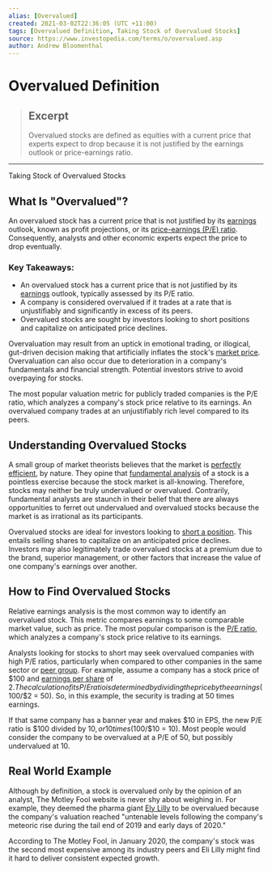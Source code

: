 ```yaml
---
alias: [Overvalued]
created: 2021-03-02T22:36:05 (UTC +11:00)
tags: [Overvalued Definition, Taking Stock of Overvalued Stocks]
source: https://www.investopedia.com/terms/o/overvalued.asp
author: Andrew Bloomenthal
---
```


# Overvalued Definition

> ## Excerpt
> Overvalued stocks are defined as equities with a current price that experts expect to drop because it is not justified by the earnings outlook or price-earnings ratio.

---

Taking Stock of Overvalued Stocks
## What Is "Overvalued"?

An overvalued stock has a current price that is not justified by its [earnings](https://www.investopedia.com/terms/e/earnings.asp) outlook, known as profit projections, or its [price-earnings (P/E) ratio](https://www.investopedia.com/terms/p/price-earningsratio.asp). Consequently, analysts and other economic experts expect the price to drop eventually.

### Key Takeaways:

-   An overvalued stock has a current price that is not justified by its [earnings](https://www.investopedia.com/terms/e/earnings.asp) outlook, typically assessed by its P/E ratio.
-   A company is considered overvalued if it trades at a rate that is unjustifiably and significantly in excess of its peers.
-   Overvalued stocks are sought by investors looking to short positions and capitalize on anticipated price declines.

Overvaluation may result from an uptick in emotional trading, or illogical, gut-driven decision making that artificially inflates the stock's [market price](https://www.investopedia.com/terms/m/market-price.asp). Overvaluation can also occur due to deterioration in a company's fundamentals and financial strength. Potential investors strive to avoid overpaying for stocks.

The most popular valuation metric for publicly traded companies is the P/E ratio, which analyzes a company's stock price relative to its earnings. An overvalued company trades at an unjustifiably rich level compared to its peers.

## Understanding Overvalued Stocks

A small group of market theorists believes that the market is [perfectly efficient](https://www.investopedia.com/terms/e/efficientmarkethypothesis.asp), by nature. They opine that [fundamental analysis](https://www.investopedia.com/terms/f/fundamentalanalysis.asp) of a stock is a pointless exercise because the stock market is all-knowing. Therefore, stocks may neither be truly undervalued or overvalued. Contrarily, fundamental analysts are staunch in their belief that there are always opportunities to ferret out undervalued and overvalued stocks because the market is as irrational as its participants.

Overvalued stocks are ideal for investors looking to [short a position](https://www.investopedia.com/terms/s/shortselling.asp). This entails selling shares to capitalize on an anticipated price declines. Investors may also legitimately trade overvalued stocks at a premium due to the brand, superior management, or other factors that increase the value of one company's earnings over another.

## How to Find Overvalued Stocks

Relative earnings analysis is the most common way to identify an overvalued stock. This metric compares earnings to some comparable market value, such as price. The most popular comparison is the [P/E ratio](https://www.investopedia.com/terms/p/price-earningsratio.asp), which analyzes a company's stock price relative to its earnings.

Analysts looking for stocks to short may seek overvalued companies with high P/E ratios, particularly when compared to other companies in the same sector or [peer group](https://www.investopedia.com/terms/p/peer-group.asp). For example, assume a company has a stock price of $100 and [earnings per share](https://www.investopedia.com/terms/e/eps.asp) of $2. The calculation of its P/E ratio is determined by dividing the price by the earnings ($100/$2 = 50). So, in this example, the security is trading at 50 times earnings.

If that same company has a banner year and makes $10 in EPS, the new P/E ratio is $100 divided by $10, or 10 times ($100/$10 = 10). Most people would consider the company to be overvalued at a P/E of 50, but possibly undervalued at 10.

## Real World Example

Although by definition, a stock is overvalued only by the opinion of an analyst, The Motley Fool website is never shy about weighing in. For example, they deemed the pharma giant [Ely Lilly](https://www.fool.com/investing/2020/01/30/is-eli-lilly-stock-overvalued.aspx) to be overvalued because the company's valuation reached "untenable levels following the company's meteoric rise during the tail end of 2019 and early days of 2020."

According to The Motley Fool, in January 2020, the company's stock was the second most expensive among its industry peers and Eli Lilly might find it hard to deliver consistent expected growth.
